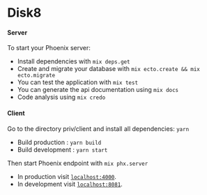 # Disk8

#### Server

To start your Phoenix server:

  * Install dependencies with `mix deps.get`
  * Create and migrate your database with `mix ecto.create && mix ecto.migrate`
  * You can test the application with `mix test`
  * You can generate the api documentation using `mix docs`
  * Code analysis using `mix credo`

#### Client

Go to the directory priv/client and install all dependencies: `yarn`

  * Build production : `yarn build`
  * Build development : `yarn start`

Then start Phoenix endpoint with `mix phx.server`

* In production visit [`localhost:4000`](http://localhost:4000).
* In development visit [`localhost:8081`](http://localhost:8081).
